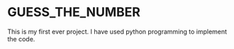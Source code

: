 # GUESS_THE_NUMBER
This is my first ever project. I have used python programming to implement the code.

